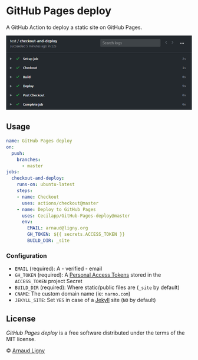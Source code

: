 # GitHub Pages deploy

A GitHub Action to deploy a static site on GitHub Pages.

![Deploy to GitHub Pages](GitHub-Pages-deploy.png)

## Usage

```yml
name: GitHub Pages deploy
on:
  push:
    branches:
      - master
jobs:
  checkout-and-deploy:
    runs-on: ubuntu-latest
    steps:
    - name: Checkout
      uses: actions/checkout@master
    - name: Deploy to GitHub Pages
      uses: Cecilapp/GitHub-Pages-deploy@master
      env:
        EMAIL: arnaud@ligny.org
        GH_TOKEN: ${{ secrets.ACCESS_TOKEN }}
        BUILD_DIR: _site
```

### Configuration

- `EMAIL` (required): A - verified - email
- `GH_TOKEN` (required): A [Personal Access Tokens](https://github.com/settings/tokens) stored in the `ACCESS_TOKEN` project Secret
- `BUILD_DIR` (required): Where static/public files are (`_site` by default)
- `CNAME`: The custom domain name (ie: `narno.com`)
- `JEKYLL_SITE`: Set `YES` in case of a [Jekyll](https://jekyllrb.com) site (`NO` by default)

## License

_GitHub Pages deploy_ is a free software distributed under the terms of the MIT license.

© [Arnaud Ligny](https://arnaudligny.fr)